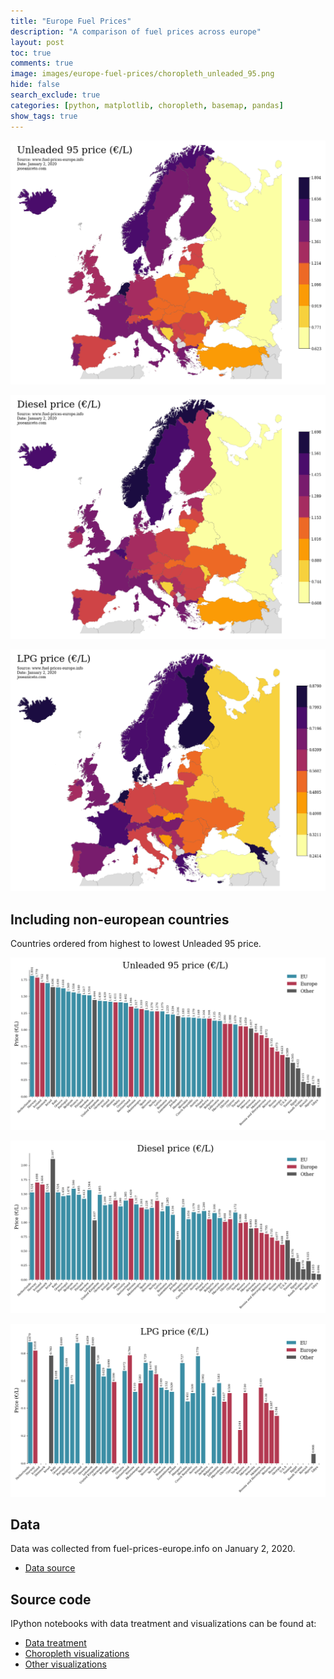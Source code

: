 ```yaml
---
title: "Europe Fuel Prices"
description: "A comparison of fuel prices across europe"
layout: post
toc: true
comments: true
image: images/europe-fuel-prices/choropleth_unleaded_95.png
hide: false
search_exclude: true
categories: [python, matplotlib, choropleth, basemap, pandas]
show_tags: true
---
```




![Unleaded 95 Prices](images/europe-fuel-prices/choropleth_unleaded_95.png)

![Diesel Prices](images/europe-fuel-prices/choropleth_diesel.png)

![LPG Prices](images/europe-fuel-prices/choropleth_lpg.png)


## Including non-european countries

Countries ordered from highest to lowest Unleaded 95 price. 

![Unleaded 95 Prices](images/europe-fuel-prices/unleaded_95.png)

![Diesel Prices](images/europe-fuel-prices/diesel.png)

![LPG Prices](images/europe-fuel-prices/lpg.png)


## Data

Data was collected from fuel-prices-europe.info on January 2, 2020.

- [Data source](http://www.fuel-prices-europe.info/)


## Source code

IPython notebooks with data treatment and visualizations can be found at: 

- [Data treatment](https://github.com/jAniceto/data-viz/blob/master/europe-fuel-prices/data-treatment.ipynb)
- [Choropleth visualizations](https://github.com/jAniceto/data-viz/blob/master/europe-fuel-prices/europe-fuel-prices.ipynb)
- [Other visualizations](https://github.com/jAniceto/data-viz/blob/master/europe-fuel-prices/europe-fuel-prices-2.ipynb)